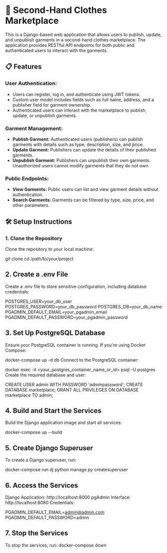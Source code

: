  # 🧥 Second-Hand Clothes Marketplace

This is a Django-based web application that allows users to publish, update, and unpublish garments in a second-hand clothes marketplace. The application provides RESTful API endpoints for both public and authenticated users to interact with the garments.

## 📋 Features

### User Authentication:
- Users can register, log in, and authenticate using JWT tokens.
- Custom user model includes fields such as full name, address, and a publisher field for garment ownership.
- Authenticated users can interact with the marketplace to publish, update, or unpublish garments.

### Garment Management:
- **Publish Garment:** Authenticated users (publishers) can publish garments with details such as type, description, size, and price.
- **Update Garment:** Publishers can update the details of their published garments.
- **Unpublish Garment:** Publishers can unpublish their own garments. Unauthorized users cannot modify garments that they do not own.

### Public Endpoints:
- **View Garments:** Public users can list and view garment details without authentication.
- **Search Garments:** Garments can be filtered by type, size, price, and other parameters.

## 🛠️ Setup Instructions

### 1. Clone the Repository
Clone the repository to your local machine:


git clone <repository-url>
cd /path/to/your/project

## 2. Create a .env File
Create a .env file to store sensitive configuration, including database credentials:


POSTGRES_USER=your_db_user
POSTGRES_PASSWORD=your_db_password
POSTGRES_DB=your_db_name
PGADMIN_DEFAULT_EMAIL=your_pgadmin_email
PGADMIN_DEFAULT_PASSWORD=your_pgadmin_password

## 3. Set Up PostgreSQL Database
Ensure your PostgreSQL container is running. If you're using Docker Compose:


docker-compose up -d db
Connect to the PostgreSQL container:


docker exec -it <your_postgres_container_name_or_id> psql -U postgres
Create the required database and user:


CREATE USER admin WITH PASSWORD 'adminpassword';
CREATE DATABASE marketplace;
GRANT ALL PRIVILEGES ON DATABASE marketplace TO admin;

## 4. Build and Start the Services
Build the Django application image and start all services:


docker-compose up --build

## 5. Create Django Superuser
To create a Django superuser, run:


docker-compose run dj python manage.py createsuperuser

## 6. Access the Services
Django Application: http://localhost:8000
pgAdmin Interface: http://localhost:8080
Credentials:

PGADMIN_DEFAULT_EMAIL=admin@admin.com
PGADMIN_DEFAULT_PASSWORD=admin

## 7. Stop the Services

To stop the services, run:
docker-compose down
